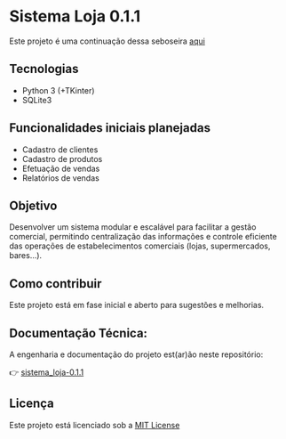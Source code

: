 # Sistema Loja 0.1.1

Este projeto é uma continuação dessa seboseira [aqui](https://github.com/ivano-lab/sistema_loja)

## Tecnologias

- Python 3 (+TKinter)
- SQLite3

## Funcionalidades iniciais planejadas

- Cadastro de clientes
- Cadastro de produtos
- Efetuação de vendas
- Relatórios de vendas 
  
## Objetivo

Desenvolver um sistema modular e escalável para facilitar a gestão comercial, permitindo centralização das informações e controle eficiente das operações de estabelecimentos comerciais (lojas, supermercados, bares...).

## Como contribuir

Este projeto está em fase inicial e aberto para sugestões e melhorias.

## Documentação Técnica:

A engenharia e documentação do projeto est(ar)ão neste repositório:

👉 [sistema_loja-0.1.1](docs/arquitetura.md)

## Licença

Este projeto está licenciado sob a [MIT License](https://github.com/ivano-lab/sistema_loja-0.1.1/LICENSE)


